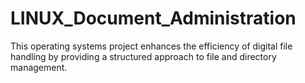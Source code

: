 # LINUX_Document_Administration
This operating systems project enhances the efficiency of digital file handling by providing a structured approach to file and directory management.
